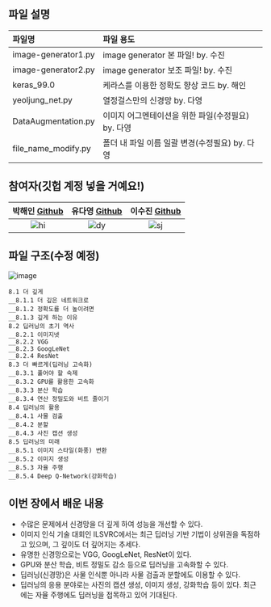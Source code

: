 ## 파일 설명
| 파일명 | 파일 용도 |
|:--   |:--      |
| image-generator1.py | image generator 본 파일! by. 수진 |
| image-generator2.py | image generator 보조 파일! by. 수진 |
| keras_99.0 | 케라스를 이용한 정확도 향상 코드 by. 해인 |
| yeoljung_net.py | 열정걸스만의 신경망 by. 다영 |
| DataAugmentation.py | 이미지 어그멘테이션을 위한 파일(수정필요) by. 다영 |
| file_name_modify.py | 폴더 내 파일 이름 일괄 변경(수정필요) by. 다영 |


## 참여자(깃헙 계정 넣을 거예요!)
| 박해인 [Github](https://github.com/femmefatalehaein) | 유다영 [Github](https://github.com/allzeroyou) | 이수진 [Github](https://github.com/Soojin-Lee-01) |
| :---: | :---: | :---: | 
|![hi](https://store.storeimages.cdn-apple.com/4982/as-images.apple.com/is/apple-watch-s7-og-202203?wid=600&hei=315&fmt=jpeg&qlt=95&.v=1646504979352) | ![dy](https://www.apple.com/newsroom/images/tile-images/Apple_16-inch-MacBook-Pro_111319.jpg.landing-big_2x.jpg)| ![sj](https://store.storeimages.cdn-apple.com/8756/as-images.apple.com/is/iphone-13-pink-select-2021?wid=470&hei=556&fmt=jpeg&qlt=95&.v=1645572315935) |



## 파일 구조(수정 예정)
![image](https://user-images.githubusercontent.com/71822139/171659947-3565f5eb-7b9c-4281-8db4-25868560e750.png)

```
8.1 더 깊게 
__8.1.1 더 깊은 네트워크로 
__8.1.2 정확도를 더 높이려면 
__8.1.3 깊게 하는 이유 
8.2 딥러닝의 초기 역사 
__8.2.1 이미지넷 
__8.2.2 VGG 
__8.2.3 GoogLeNet 
__8.2.4 ResNet 
8.3 더 빠르게(딥러닝 고속화) 
__8.3.1 풀어야 할 숙제 
__8.3.2 GPU를 활용한 고속화 
__8.3.3 분산 학습 
__8.3.4 연산 정밀도와 비트 줄이기 
8.4 딥러닝의 활용 
__8.4.1 사물 검출 
__8.4.2 분할 
__8.4.3 사진 캡션 생성 
8.5 딥러닝의 미래 
__8.5.1 이미지 스타일(화풍) 변환 
__8.5.2 이미지 생성 
__8.5.3 자율 주행 
__8.5.4 Deep Q-Network(강화학습) 
```

## 이번 장에서 배운 내용
* 수많은 문제에서 신경망을 더 깊게 하여 성능을 개선할 수 있다.
* 이미지 인식 기술 대회인 ILSVRC에서는 최근 딥러닝 기반 기법이 상위권을 독점하고 있으며, 그 깊이도 더 깊어지는 추세다.
* 유명한 신경망으로는 VGG, GoogLeNet, ResNet이 있다.
* GPU와 분산 학습, 비트 정밀도 감소 등으로 딥러닝을 고속화할 수 있다.
* 딥러닝(신경망)은 사물 인식뿐 아니라 사물 검출과 분할에도 이용할 수 있다.
* 딥러닝의 응용 분야로는 사진의 캡션 생성, 이미지 생성, 강화학습 등이 있다. 최근에는 자율 주행에도 딥러닝을 접목하고 있어 기대된다.
